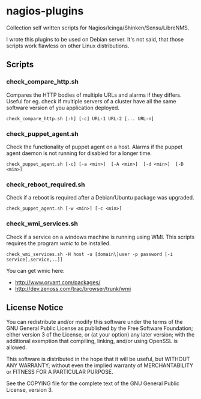 nagios-plugins
==============

Collection self written scripts for Nagios/Icinga/Shinken/Sensu/LibreNMS.

I wrote this plugins to be used on Debian server. It's not said, that those
scripts work flawless on other Linux distributions.


Scripts
-------

### check_compare_http.sh

Compares the HTTP bodies of multiple URLs and alarms if they differs.
Useful for eg. check if multiple servers of a cluster have all the same
software version of you application deployed.

    check_compare_http.sh [-h] [-c] URL-1 URL-2 [... URL-n]

### check_puppet_agent.sh

Check the functionality of puppet agent on a host. Alarms if the puppet
agent daemon is not running for disabled for a longer time.

    check_puppet_agent.sh [-c] [-a <min>]  [-A <min>]  [-d <min>]  [-D <min>]


### check_reboot_required.sh

Check if a reboot is required after a Debian/Ubuntu package was upgraded.

    check_puppet_agent.sh [-w <min>] [-c <min>]

### check_wmi_services.sh

Check if a service on a windows machine is running using WMI. This scripts
requires the program *wmic* to be installed.

    check_wmi_services.sh -H host -u [domain\]user -p password [-i service[,service,..]]

You can get wmic here:
* http://www.orvant.com/packages/
* http://dev.zenoss.com/trac/browser/trunk/wmi


License Notice
--------------

You can redistribute and/or modify this software under the terms of the GNU General Public License as published by the Free Software Foundation; either version 3 of the License, or (at your option) any later version; with the additional exemption that compiling, linking, and/or using OpenSSL is allowed.

This software is distributed in the hope that it will be useful, but WITHOUT ANY WARRANTY; without even the implied warranty of MERCHANTABILITY or FITNESS FOR A PARTICULAR PURPOSE.

See the COPYING file for the complete text of the GNU General Public License, version 3.
